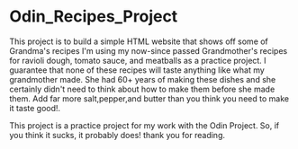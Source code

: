 # Odin_Recipes_Project
This project is to build a simple HTML website that shows off some of Grandma's recipes
I'm using my now-since passed Grandmother's recipes for ravioli dough, tomato sauce, and meatballs as a practice project.
I guarantee that none of these recipes will taste anything like what my grandmother made. She had 60+ years of making these dishes and she certainly
didn't need to think about how to make them before she made them. Add far more salt,pepper,and butter than you think you need to make it taste good!.

This project is a practice project for my work with the Odin Project. So, if you think it sucks, it probably does! thank you for reading. 

